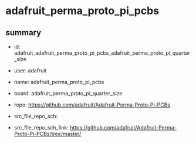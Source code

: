 # adafruit_perma_proto_pi_pcbs
 
## summary 
* id: adafruit_adafruit_perma_proto_pi_pcbs_adafruit_perma_proto_pi_quarter_size
* user: adafruit
* name: adafruit_perma_proto_pi_pcbs
* board: adafruit_perma_proto_pi_quarter_size
* repo: https://github.com/adafruit/Adafruit-Perma-Proto-Pi-PCBs



* src_file_repo_sch: 
* src_file_repo_sch_link: https://github.com/adafruit/Adafruit-Perma-Proto-Pi-PCBs/tree/master/




